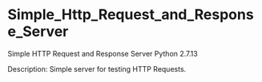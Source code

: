 # Simple_Http_Request_and_Response_Server

Simple HTTP Request and Response Server
Python 2.7.13

Description:
Simple server for testing HTTP Requests.
